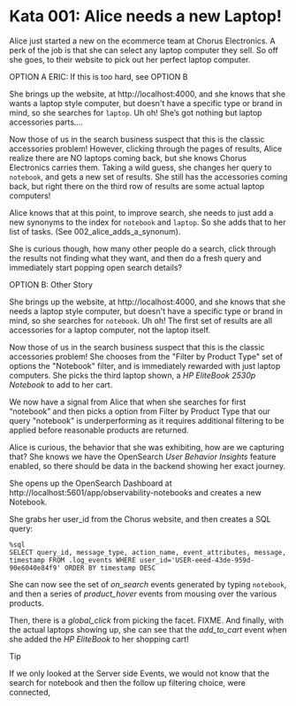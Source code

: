 # Kata 001: Alice needs a new Laptop!

Alice just started a new on the ecommerce team at Chorus Electronics.  A perk of the job is that she can select any laptop computer they sell.   So off she goes, to their website to pick out her perfect laptop computer.

OPTION A ERIC: If this is too hard, see OPTION B

She brings up the website, at http://localhost:4000, and she knows that she wants a laptop style computer, but doesn't have a specific type or brand in mind, so she searches for `laptop`.   Uh oh!   She’s got nothing but laptop accessories parts....

Now those of us in the search business suspect that this is the classic accessories problem!  However, clicking through the pages of results, Alice realize there are NO laptops coming back, but she knows Chorus Electronics carries them.  Taking a wild guess, she changes her query to `notebook`, and gets a new set of results.   She still has the accessories coming back, but right there on the third row of results are some actual laptop computers!  

Alice knows that at this point, to improve search, she needs to just add a new synonyms to the index for `notebook` and `laptop`.   So she adds that to her list of tasks.   (See 002_alice_adds_a_synonum).


She is curious though, how many other people do a search, click through the results not finding what they want, and then do a fresh query and immediately start popping open search details?

OPTION B: Other Story

She brings up the website, at http://localhost:4000, and she knows that she needs a laptop style computer, but doesn't have a specific type or brand in mind, so she searches for `notebook`.   Uh oh!  The first set of results are all accessories for a laptop computer, not the laptop itself.   

Now those of us in the search business suspect that this is the classic accessories problem!  She chooses from the "Filter by Product Type" set of options the "Notebook" filter, and is immediately rewarded with just laptop computers.  She picks the third laptop shown, a _HP EliteBook 2530p Notebook_ to add to her cart.

We now have a signal from Alice that when she searches for first “notebook” and then picks a option from Filter by Product Type that our query "notebook" is underperforming as it requires additional filtering to be applied before reasonable products are returned.

Alice is curious, the behavior that she was exhibiting, how are we capturing that?  She knows we have the OpenSearch _User Behavior Insights_ feature enabled, so there should be data in the backend showing her exact journey.

She opens up the OpenSearch Dashboard at http://localhost:5601/app/observability-notebooks and creates a new Notebook.  

She grabs her user_id from the Chorus website, and then creates a SQL query:

```
%sql
SELECT query_id, message_type, action_name, event_attributes, message, timestamp FROM .log_events WHERE user_id='USER-eeed-43de-959d-90e6040e84f9' ORDER BY timestamp DESC
```

She can now see the set of _on_search_ events generated by typing `notebook`, and then a series of _product_hover_ events from mousing over the various products.

Then, there is a _global_click_ from picking the facet.  FIXME.   And finally, with the actual laptops showing up, she can see that the _add_to_cart_ event when she added the _HP EliteBook_ to her shopping cart!


> [!TIP]  
> If we only looked at the Server side Events, we would not know that the search for notebook and then the follow up filtering choice, were connected,

